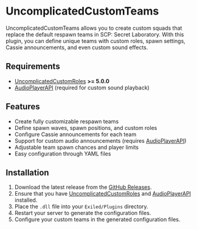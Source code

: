 # UncomplicatedCustomTeams  

UncomplicatedCustomTeams allows you to create custom squads that replace the default respawn teams in SCP: Secret Laboratory. With this plugin, you can define unique teams with custom roles, spawn settings, Cassie announcements, and even custom sound effects.  

## Requirements  
- [UncomplicatedCustomRoles](https://github.com/UncomplicatedCustomServer/UncomplicatedCustomRoles) **>= 5.0.0**  
- [AudioPlayerAPI](https://github.com/Killers0992/AudioPlayerApi) (required for custom sound playback)

## Features  
- Create fully customizable respawn teams  
- Define spawn waves, spawn positions, and custom roles  
- Configure Cassie announcements for each team  
- Support for custom audio announcements (requires [AudioPlayerAPI](https://github.com/Killers0992/AudioPlayerApi))  
- Adjustable team spawn chances and player limits  
- Easy configuration through YAML files  

## Installation  
1. Download the latest release from the [GitHub Releases](https://github.com/PiwnicaUwU/UncomplicatedCustomTeams/releases/latest).  
2. Ensure that you have [UncomplicatedCustomRoles](https://github.com/UncomplicatedCustomServer/UncomplicatedCustomRoles) and [AudioPlayerAPI](https://github.com/Killers0992/AudioPlayerApi) installed.  
3. Place the `.dll` file into your `Exiled/Plugins` directory.  
4. Restart your server to generate the configuration files.  
5. Configure your custom teams in the generated configuration files.  
